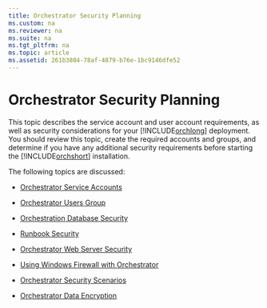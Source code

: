 ```yaml
---
title: Orchestrator Security Planning
ms.custom: na
ms.reviewer: na
ms.suite: na
ms.tgt_pltfrm: na
ms.topic: article
ms.assetid: 261b3804-78af-4879-b76e-1bc9146dfe52
---
```

# Orchestrator Security Planning
This topic describes the service account and user account requirements, as well as security considerations for your [!INCLUDE[orchlong](../Token/orchlong_md.md)] deployment. You should review this topic, create the required accounts and groups, and determine if you have any additional security requirements before starting the [!INCLUDE[orchshort](../Token/orchshort_md.md)] installation.

The following topics are discussed:

-   [Orchestrator Service Accounts](assetId:///82621881-a044-45e8-a8b6-9b9b24eb978f)

-   [Orchestrator Users Group](assetId:///cfb5afed-1928-4c1a-ac5b-52feff15a54a)

-   [Orchestration Database Security](assetId:///d3356e75-02bb-4cb1-9473-8d097bb5e4fd)

-   [Runbook Security](assetId:///4170291a-a838-422c-b7b9-c111006858de)

-   [Orchestrator Web Server Security](assetId:///59947346-a7d8-4f68-b479-8b5bdc7fab9b)

-   [Using Windows Firewall with Orchestrator](assetId:///fb383322-ef52-4c9e-95e0-ce749f375a80)

-   [Orchestrator Security Scenarios](assetId:///9a0f0bf0-5a2b-4a78-9097-fb54166db238)

-   [Orchestrator Data Encryption](assetId:///4064c993-59b3-483c-8488-6f28298fb00a)

